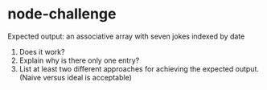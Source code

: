 # node-challenge

Expected output: an associative array with seven jokes indexed by date

1) Does it work?
2) Explain why is there only one entry?
3) List at least two different approaches for achieving the expected output. (Naive versus ideal is acceptable)
